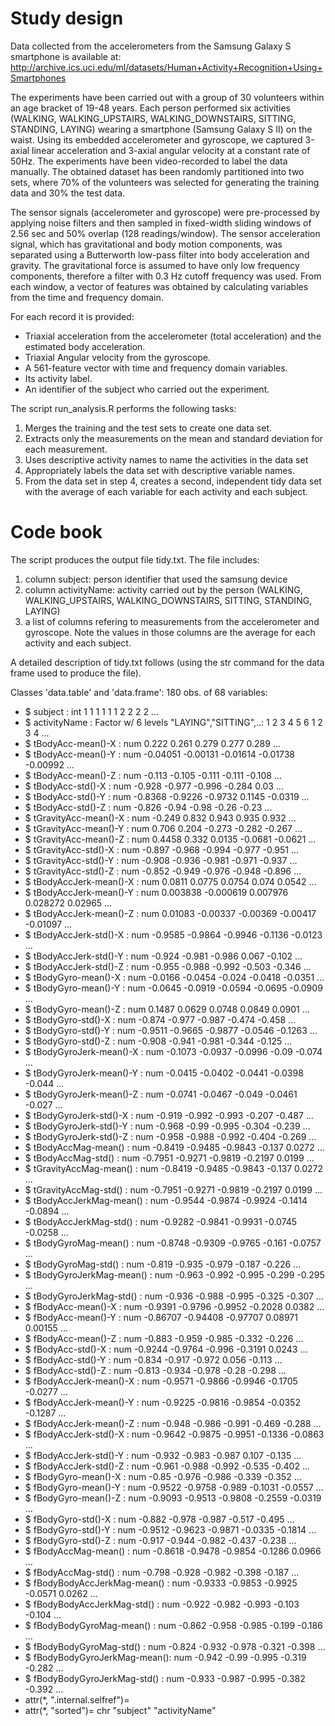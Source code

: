 <h1>Study design</h1>

Data collected from the accelerometers from the Samsung Galaxy S smartphone is available at: 
http://archive.ics.uci.edu/ml/datasets/Human+Activity+Recognition+Using+Smartphones 

The experiments have been carried out with a group of 30 volunteers within an age bracket of 19-48 years. Each person performed six activities (WALKING, WALKING_UPSTAIRS, WALKING_DOWNSTAIRS, SITTING, STANDING, LAYING) wearing a smartphone (Samsung Galaxy S II) on the waist. Using its embedded accelerometer and gyroscope, we captured 3-axial linear acceleration and 3-axial angular velocity at a constant rate of 50Hz. The experiments have been video-recorded to label the data manually. The obtained dataset has been randomly partitioned into two sets, where 70% of the volunteers was selected for generating the training data and 30% the test data. 

The sensor signals (accelerometer and gyroscope) were pre-processed by applying noise filters and then sampled in fixed-width sliding windows of 2.56 sec and 50% overlap (128 readings/window). The sensor acceleration signal, which has gravitational and body motion components, was separated using a Butterworth low-pass filter into body acceleration and gravity. The gravitational force is assumed to have only low frequency components, therefore a filter with 0.3 Hz cutoff frequency was used. From each window, a vector of features was obtained by calculating variables from the time and frequency domain. 

For each record it is provided:
- Triaxial acceleration from the accelerometer (total acceleration) and the estimated body acceleration.
- Triaxial Angular velocity from the gyroscope. 
- A 561-feature vector with time and frequency domain variables. 
- Its activity label. 
- An identifier of the subject who carried out the experiment.

The script run_analysis.R performs the following tasks:
1. Merges the training and the test sets to create one data set.
2. Extracts only the measurements on the mean and standard deviation for each measurement. 
3. Uses descriptive activity names to name the activities in the data set
4. Appropriately labels the data set with descriptive variable names. 
5. From the data set in step 4, creates a second, independent tidy data set with the average of each variable for each activity and each subject.

<h1>Code book</h1>

The script produces the output file tidy.txt. The file includes:
1. column subject: person identifier that used the samsung device
2. column activityName: activity carried out by the person (WALKING, WALKING_UPSTAIRS, WALKING_DOWNSTAIRS, SITTING, STANDING, LAYING)
3. a list of columns refering to measurements from the accelerometer and gyroscope.
Note the values in those columns are the average for each activity and each subject.  

A detailed description of tidy.txt follows (using the str command for the data frame used to produce the file). 

Classes 'data.table' and 'data.frame':	180 obs. of  68 variables:
 - $ subject                    : int  1 1 1 1 1 1 2 2 2 2 ...
 - $ activityName               : Factor w/ 6 levels "LAYING","SITTING",..: 1 2 3 4 5 6 1 2 3 4 ...
 - $ tBodyAcc-mean()-X          : num  0.222 0.261 0.279 0.277 0.289 ...
 - $ tBodyAcc-mean()-Y          : num  -0.04051 -0.00131 -0.01614 -0.01738 -0.00992 ...
 - $ tBodyAcc-mean()-Z          : num  -0.113 -0.105 -0.111 -0.111 -0.108 ...
 - $ tBodyAcc-std()-X           : num  -0.928 -0.977 -0.996 -0.284 0.03 ...
 - $ tBodyAcc-std()-Y           : num  -0.8368 -0.9226 -0.9732 0.1145 -0.0319 ...
 - $ tBodyAcc-std()-Z           : num  -0.826 -0.94 -0.98 -0.26 -0.23 ...
 - $ tGravityAcc-mean()-X       : num  -0.249 0.832 0.943 0.935 0.932 ...
 - $ tGravityAcc-mean()-Y       : num  0.706 0.204 -0.273 -0.282 -0.267 ...
 - $ tGravityAcc-mean()-Z       : num  0.4458 0.332 0.0135 -0.0681 -0.0621 ...
 - $ tGravityAcc-std()-X        : num  -0.897 -0.968 -0.994 -0.977 -0.951 ...
 - $ tGravityAcc-std()-Y        : num  -0.908 -0.936 -0.981 -0.971 -0.937 ...
 - $ tGravityAcc-std()-Z        : num  -0.852 -0.949 -0.976 -0.948 -0.896 ...
 - $ tBodyAccJerk-mean()-X      : num  0.0811 0.0775 0.0754 0.074 0.0542 ...
 - $ tBodyAccJerk-mean()-Y      : num  0.003838 -0.000619 0.007976 0.028272 0.02965 ...
 - $ tBodyAccJerk-mean()-Z      : num  0.01083 -0.00337 -0.00369 -0.00417 -0.01097 ...
 - $ tBodyAccJerk-std()-X       : num  -0.9585 -0.9864 -0.9946 -0.1136 -0.0123 ...
 - $ tBodyAccJerk-std()-Y       : num  -0.924 -0.981 -0.986 0.067 -0.102 ...
 - $ tBodyAccJerk-std()-Z       : num  -0.955 -0.988 -0.992 -0.503 -0.346 ...
 - $ tBodyGyro-mean()-X         : num  -0.0166 -0.0454 -0.024 -0.0418 -0.0351 ...
 - $ tBodyGyro-mean()-Y         : num  -0.0645 -0.0919 -0.0594 -0.0695 -0.0909 ...
 - $ tBodyGyro-mean()-Z         : num  0.1487 0.0629 0.0748 0.0849 0.0901 ...
 - $ tBodyGyro-std()-X          : num  -0.874 -0.977 -0.987 -0.474 -0.458 ...
 - $ tBodyGyro-std()-Y          : num  -0.9511 -0.9665 -0.9877 -0.0546 -0.1263 ...
 - $ tBodyGyro-std()-Z          : num  -0.908 -0.941 -0.981 -0.344 -0.125 ...
 - $ tBodyGyroJerk-mean()-X     : num  -0.1073 -0.0937 -0.0996 -0.09 -0.074 ...
 - $ tBodyGyroJerk-mean()-Y     : num  -0.0415 -0.0402 -0.0441 -0.0398 -0.044 ...
 - $ tBodyGyroJerk-mean()-Z     : num  -0.0741 -0.0467 -0.049 -0.0461 -0.027 ...
 - $ tBodyGyroJerk-std()-X      : num  -0.919 -0.992 -0.993 -0.207 -0.487 ...
 - $ tBodyGyroJerk-std()-Y      : num  -0.968 -0.99 -0.995 -0.304 -0.239 ...
 - $ tBodyGyroJerk-std()-Z      : num  -0.958 -0.988 -0.992 -0.404 -0.269 ...
 - $ tBodyAccMag-mean()         : num  -0.8419 -0.9485 -0.9843 -0.137 0.0272 ...
 - $ tBodyAccMag-std()          : num  -0.7951 -0.9271 -0.9819 -0.2197 0.0199 ...
 - $ tGravityAccMag-mean()      : num  -0.8419 -0.9485 -0.9843 -0.137 0.0272 ...
 - $ tGravityAccMag-std()       : num  -0.7951 -0.9271 -0.9819 -0.2197 0.0199 ...
 - $ tBodyAccJerkMag-mean()     : num  -0.9544 -0.9874 -0.9924 -0.1414 -0.0894 ...
 - $ tBodyAccJerkMag-std()      : num  -0.9282 -0.9841 -0.9931 -0.0745 -0.0258 ...
 - $ tBodyGyroMag-mean()        : num  -0.8748 -0.9309 -0.9765 -0.161 -0.0757 ...
 - $ tBodyGyroMag-std()         : num  -0.819 -0.935 -0.979 -0.187 -0.226 ...
 - $ tBodyGyroJerkMag-mean()    : num  -0.963 -0.992 -0.995 -0.299 -0.295 ...
 - $ tBodyGyroJerkMag-std()     : num  -0.936 -0.988 -0.995 -0.325 -0.307 ...
 - $ fBodyAcc-mean()-X          : num  -0.9391 -0.9796 -0.9952 -0.2028 0.0382 ...
 - $ fBodyAcc-mean()-Y          : num  -0.86707 -0.94408 -0.97707 0.08971 0.00155 ...
 - $ fBodyAcc-mean()-Z          : num  -0.883 -0.959 -0.985 -0.332 -0.226 ...
 - $ fBodyAcc-std()-X           : num  -0.9244 -0.9764 -0.996 -0.3191 0.0243 ...
 - $ fBodyAcc-std()-Y           : num  -0.834 -0.917 -0.972 0.056 -0.113 ...
 - $ fBodyAcc-std()-Z           : num  -0.813 -0.934 -0.978 -0.28 -0.298 ...
 - $ fBodyAccJerk-mean()-X      : num  -0.9571 -0.9866 -0.9946 -0.1705 -0.0277 ...
 - $ fBodyAccJerk-mean()-Y      : num  -0.9225 -0.9816 -0.9854 -0.0352 -0.1287 ...
 - $ fBodyAccJerk-mean()-Z      : num  -0.948 -0.986 -0.991 -0.469 -0.288 ...
 - $ fBodyAccJerk-std()-X       : num  -0.9642 -0.9875 -0.9951 -0.1336 -0.0863 ...
 - $ fBodyAccJerk-std()-Y       : num  -0.932 -0.983 -0.987 0.107 -0.135 ...
 - $ fBodyAccJerk-std()-Z       : num  -0.961 -0.988 -0.992 -0.535 -0.402 ...
 - $ fBodyGyro-mean()-X         : num  -0.85 -0.976 -0.986 -0.339 -0.352 ...
 - $ fBodyGyro-mean()-Y         : num  -0.9522 -0.9758 -0.989 -0.1031 -0.0557 ...
 - $ fBodyGyro-mean()-Z         : num  -0.9093 -0.9513 -0.9808 -0.2559 -0.0319 ...
 - $ fBodyGyro-std()-X          : num  -0.882 -0.978 -0.987 -0.517 -0.495 ...
 - $ fBodyGyro-std()-Y          : num  -0.9512 -0.9623 -0.9871 -0.0335 -0.1814 ...
 - $ fBodyGyro-std()-Z          : num  -0.917 -0.944 -0.982 -0.437 -0.238 ...
 - $ fBodyAccMag-mean()         : num  -0.8618 -0.9478 -0.9854 -0.1286 0.0966 ...
 - $ fBodyAccMag-std()          : num  -0.798 -0.928 -0.982 -0.398 -0.187 ...
 - $ fBodyBodyAccJerkMag-mean() : num  -0.9333 -0.9853 -0.9925 -0.0571 0.0262 ...
 - $ fBodyBodyAccJerkMag-std()  : num  -0.922 -0.982 -0.993 -0.103 -0.104 ...
 - $ fBodyBodyGyroMag-mean()    : num  -0.862 -0.958 -0.985 -0.199 -0.186 ...
 - $ fBodyBodyGyroMag-std()     : num  -0.824 -0.932 -0.978 -0.321 -0.398 ...
 - $ fBodyBodyGyroJerkMag-mean(): num  -0.942 -0.99 -0.995 -0.319 -0.282 ...
 - $ fBodyBodyGyroJerkMag-std() : num  -0.933 -0.987 -0.995 -0.382 -0.392 ...
 - attr(*, ".internal.selfref")=<externalptr> 
 - attr(*, "sorted")= chr  "subject" "activityName"
